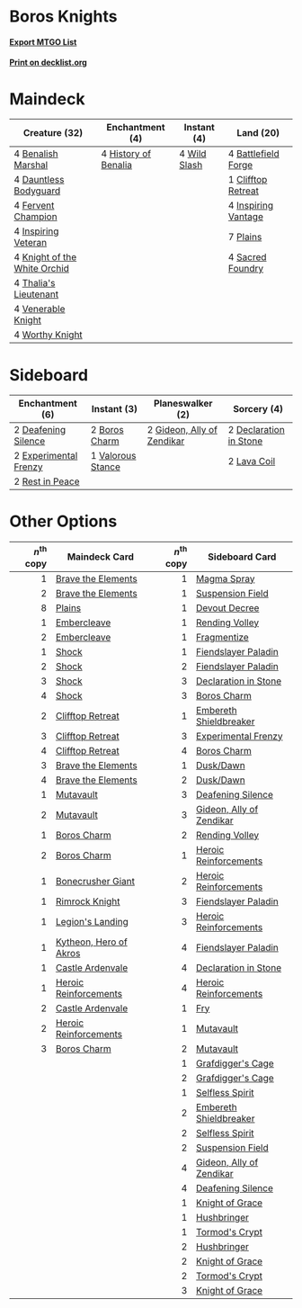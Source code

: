 # Boros Knights

#### [Export MTGO List](../collection/Boros%20Knights/Boros%20Knights.txt)
#### [Print on decklist.org](http://decklist.org/?deckmain=4%09Battlefield%20Forge%0A4%09Benalish%20Marshal%0A1%09Clifftop%20Retreat%0A4%09Dauntless%20Bodyguard%0A4%09Fervent%20Champion%0A4%09History%20of%20Benalia%0A4%09Inspiring%20Vantage%0A4%09Inspiring%20Veteran%0A4%09Knight%20of%20the%20White%20Orchid%0A7%09Plains%0A4%09Sacred%20Foundry%0A4%09Thalia's%20Lieutenant%0A4%09Venerable%20Knight%0A4%09Wild%20Slash%0A4%09Worthy%20Knight&deckside=2%09Boros%20Charm%0A2%09Deafening%20Silence%0A2%09Declaration%20in%20Stone%0A2%09Experimental%20Frenzy%0A2%09Gideon,%20Ally%20of%20Zendikar%0A2%09Lava%20Coil%0A2%09Rest%20in%20Peace%0A1%09Valorous%20Stance)
# Maindeck

|                                             Creature (32)                                             |                                        Enchantment (4)                                        |                                      Instant (4)                                      |                                          Land (20)                                           |
|-------------------------------------------------------------------------------------------------------|-----------------------------------------------------------------------------------------------|---------------------------------------------------------------------------------------|----------------------------------------------------------------------------------------------|
|4 [Benalish Marshal](http://gatherer.wizards.com/Pages/Card/Details.aspx?multiverseid=442894)          |4 [History of Benalia](http://gatherer.wizards.com/Pages/Card/Details.aspx?multiverseid=442909)|4 [Wild Slash](http://gatherer.wizards.com/Pages/Card/Details.aspx?multiverseid=391959)|4 [Battlefield Forge](http://gatherer.wizards.com/Pages/Card/Details.aspx?multiverseid=129479)|
|4 [Dauntless Bodyguard](http://gatherer.wizards.com/Pages/Card/Details.aspx?multiverseid=442902)       |                                                                                               |                                                                                       |1 [Clifftop Retreat](http://gatherer.wizards.com/Pages/Card/Details.aspx?multiverseid=443127) |
|4 [Fervent Champion](http://gatherer.wizards.com/Pages/Card/Details.aspx?multiverseid=473086)          |                                                                                               |                                                                                       |4 [Inspiring Vantage](http://gatherer.wizards.com/Pages/Card/Details.aspx?multiverseid=417819)|
|4 [Inspiring Veteran](http://gatherer.wizards.com/Pages/Card/Details.aspx?multiverseid=473156)         |                                                                                               |                                                                                       |7 [Plains](http://gatherer.wizards.com/Pages/Card/Details.aspx?multiverseid=439856)           |
|4 [Knight of the White Orchid](http://gatherer.wizards.com/Pages/Card/Details.aspx?multiverseid=178094)|                                                                                               |                                                                                       |4 [Sacred Foundry](http://gatherer.wizards.com/Pages/Card/Details.aspx?multiverseid=405106)   |
|4 [Thalia's Lieutenant](http://gatherer.wizards.com/Pages/Card/Details.aspx?multiverseid=409783)       |                                                                                               |                                                                                       |                                                                                              |
|4 [Venerable Knight](http://gatherer.wizards.com/Pages/Card/Details.aspx?multiverseid=472997)          |                                                                                               |                                                                                       |                                                                                              |
|4 [Worthy Knight](http://gatherer.wizards.com/Pages/Card/Details.aspx?multiverseid=472998)             |                                                                                               |                                                                                       |                                                                                              |


# Sideboard

|                                        Enchantment (6)                                         |                                        Instant (3)                                         |                                          Planeswalker (2)                                           |                                           Sorcery (4)                                           |
|------------------------------------------------------------------------------------------------|--------------------------------------------------------------------------------------------|-----------------------------------------------------------------------------------------------------|-------------------------------------------------------------------------------------------------|
|2 [Deafening Silence](http://gatherer.wizards.com/Pages/Card/Details.aspx?multiverseid=472972)  |2 [Boros Charm](http://gatherer.wizards.com/Pages/Card/Details.aspx?multiverseid=442188)    |2 [Gideon, Ally of Zendikar](http://gatherer.wizards.com/Pages/Card/Details.aspx?multiverseid=401897)|2 [Declaration in Stone](http://gatherer.wizards.com/Pages/Card/Details.aspx?multiverseid=409750)|
|2 [Experimental Frenzy](http://gatherer.wizards.com/Pages/Card/Details.aspx?multiverseid=452849)|1 [Valorous Stance](http://gatherer.wizards.com/Pages/Card/Details.aspx?multiverseid=391950)|                                                                                                     |2 [Lava Coil](http://gatherer.wizards.com/Pages/Card/Details.aspx?multiverseid=452858)           |
|2 [Rest in Peace](http://gatherer.wizards.com/Pages/Card/Details.aspx?multiverseid=442021)      |                                                                                            |                                                                                                     |                                                                                                 |


# Other Options

|*n*<sup>th</sup> copy|                                          Maindeck Card                                          |*n*<sup>th</sup> copy|                                          Sideboard Card                                           |
|--------------------:|-------------------------------------------------------------------------------------------------|--------------------:|---------------------------------------------------------------------------------------------------|
|                    1|[Brave the Elements](http://gatherer.wizards.com/Pages/Card/Details.aspx?multiverseid=389450)    |                    1|[Magma Spray](http://gatherer.wizards.com/Pages/Card/Details.aspx?multiverseid=426843)             |
|                    2|[Brave the Elements](http://gatherer.wizards.com/Pages/Card/Details.aspx?multiverseid=389450)    |                    1|[Suspension Field](http://gatherer.wizards.com/Pages/Card/Details.aspx?multiverseid=386682)        |
|                    8|[Plains](http://gatherer.wizards.com/Pages/Card/Details.aspx?multiverseid=439856)                |                    1|[Devout Decree](http://gatherer.wizards.com/Pages/Card/Details.aspx?multiverseid=466767)           |
|                    1|[Embercleave](http://gatherer.wizards.com/Pages/Card/Details.aspx?multiverseid=473082)           |                    1|[Rending Volley](http://gatherer.wizards.com/Pages/Card/Details.aspx?multiverseid=394663)          |
|                    2|[Embercleave](http://gatherer.wizards.com/Pages/Card/Details.aspx?multiverseid=473082)           |                    1|[Fragmentize](http://gatherer.wizards.com/Pages/Card/Details.aspx?multiverseid=417587)             |
|                    1|[Shock](http://gatherer.wizards.com/Pages/Card/Details.aspx?multiverseid=129732)                 |                    1|[Fiendslayer Paladin](http://gatherer.wizards.com/Pages/Card/Details.aspx?multiverseid=430547)     |
|                    2|[Shock](http://gatherer.wizards.com/Pages/Card/Details.aspx?multiverseid=129732)                 |                    2|[Fiendslayer Paladin](http://gatherer.wizards.com/Pages/Card/Details.aspx?multiverseid=430547)     |
|                    3|[Shock](http://gatherer.wizards.com/Pages/Card/Details.aspx?multiverseid=129732)                 |                    3|[Declaration in Stone](http://gatherer.wizards.com/Pages/Card/Details.aspx?multiverseid=409750)    |
|                    4|[Shock](http://gatherer.wizards.com/Pages/Card/Details.aspx?multiverseid=129732)                 |                    3|[Boros Charm](http://gatherer.wizards.com/Pages/Card/Details.aspx?multiverseid=442188)             |
|                    2|[Clifftop Retreat](http://gatherer.wizards.com/Pages/Card/Details.aspx?multiverseid=443127)      |                    1|[Embereth Shieldbreaker](http://gatherer.wizards.com/Pages/Card/Details.aspx?multiverseid=473084)  |
|                    3|[Clifftop Retreat](http://gatherer.wizards.com/Pages/Card/Details.aspx?multiverseid=443127)      |                    3|[Experimental Frenzy](http://gatherer.wizards.com/Pages/Card/Details.aspx?multiverseid=452849)     |
|                    4|[Clifftop Retreat](http://gatherer.wizards.com/Pages/Card/Details.aspx?multiverseid=443127)      |                    4|[Boros Charm](http://gatherer.wizards.com/Pages/Card/Details.aspx?multiverseid=442188)             |
|                    3|[Brave the Elements](http://gatherer.wizards.com/Pages/Card/Details.aspx?multiverseid=389450)    |                    1|[Dusk/Dawn](http://gatherer.wizards.com/Pages/Card/Details.aspx?multiverseid=426912)               |
|                    4|[Brave the Elements](http://gatherer.wizards.com/Pages/Card/Details.aspx?multiverseid=389450)    |                    2|[Dusk/Dawn](http://gatherer.wizards.com/Pages/Card/Details.aspx?multiverseid=426912)               |
|                    1|[Mutavault](http://gatherer.wizards.com/Pages/Card/Details.aspx?multiverseid=370733)             |                    3|[Deafening Silence](http://gatherer.wizards.com/Pages/Card/Details.aspx?multiverseid=472972)       |
|                    2|[Mutavault](http://gatherer.wizards.com/Pages/Card/Details.aspx?multiverseid=370733)             |                    3|[Gideon, Ally of Zendikar](http://gatherer.wizards.com/Pages/Card/Details.aspx?multiverseid=401897)|
|                    1|[Boros Charm](http://gatherer.wizards.com/Pages/Card/Details.aspx?multiverseid=442188)           |                    2|[Rending Volley](http://gatherer.wizards.com/Pages/Card/Details.aspx?multiverseid=394663)          |
|                    2|[Boros Charm](http://gatherer.wizards.com/Pages/Card/Details.aspx?multiverseid=442188)           |                    1|[Heroic Reinforcements](http://gatherer.wizards.com/Pages/Card/Details.aspx?multiverseid=447353)   |
|                    1|[Bonecrusher Giant](http://gatherer.wizards.com/Pages/Card/Details.aspx?multiverseid=473077)     |                    2|[Heroic Reinforcements](http://gatherer.wizards.com/Pages/Card/Details.aspx?multiverseid=447353)   |
|                    1|[Rimrock Knight](http://gatherer.wizards.com/Pages/Card/Details.aspx?multiverseid=473099)        |                    3|[Fiendslayer Paladin](http://gatherer.wizards.com/Pages/Card/Details.aspx?multiverseid=430547)     |
|                    1|[Legion's Landing](http://gatherer.wizards.com/Pages/Card/Details.aspx?multiverseid=435173)      |                    3|[Heroic Reinforcements](http://gatherer.wizards.com/Pages/Card/Details.aspx?multiverseid=447353)   |
|                    1|[Kytheon, Hero of Akros](http://gatherer.wizards.com/Pages/Card/Details.aspx?multiverseid=398428)|                    4|[Fiendslayer Paladin](http://gatherer.wizards.com/Pages/Card/Details.aspx?multiverseid=430547)     |
|                    1|[Castle Ardenvale](http://gatherer.wizards.com/Pages/Card/Details.aspx?multiverseid=473200)      |                    4|[Declaration in Stone](http://gatherer.wizards.com/Pages/Card/Details.aspx?multiverseid=409750)    |
|                    1|[Heroic Reinforcements](http://gatherer.wizards.com/Pages/Card/Details.aspx?multiverseid=447353) |                    4|[Heroic Reinforcements](http://gatherer.wizards.com/Pages/Card/Details.aspx?multiverseid=447353)   |
|                    2|[Castle Ardenvale](http://gatherer.wizards.com/Pages/Card/Details.aspx?multiverseid=473200)      |                    1|[Fry](http://gatherer.wizards.com/Pages/Card/Details.aspx?multiverseid=466894)                     |
|                    2|[Heroic Reinforcements](http://gatherer.wizards.com/Pages/Card/Details.aspx?multiverseid=447353) |                    1|[Mutavault](http://gatherer.wizards.com/Pages/Card/Details.aspx?multiverseid=370733)               |
|                    3|[Boros Charm](http://gatherer.wizards.com/Pages/Card/Details.aspx?multiverseid=442188)           |                    2|[Mutavault](http://gatherer.wizards.com/Pages/Card/Details.aspx?multiverseid=370733)               |
|                     |                                                                                                 |                    1|[Grafdigger's Cage](http://gatherer.wizards.com/Pages/Card/Details.aspx?multiverseid=278452)       |
|                     |                                                                                                 |                    2|[Grafdigger's Cage](http://gatherer.wizards.com/Pages/Card/Details.aspx?multiverseid=278452)       |
|                     |                                                                                                 |                    1|[Selfless Spirit](http://gatherer.wizards.com/Pages/Card/Details.aspx?multiverseid=414332)         |
|                     |                                                                                                 |                    2|[Embereth Shieldbreaker](http://gatherer.wizards.com/Pages/Card/Details.aspx?multiverseid=473084)  |
|                     |                                                                                                 |                    2|[Selfless Spirit](http://gatherer.wizards.com/Pages/Card/Details.aspx?multiverseid=414332)         |
|                     |                                                                                                 |                    2|[Suspension Field](http://gatherer.wizards.com/Pages/Card/Details.aspx?multiverseid=386682)        |
|                     |                                                                                                 |                    4|[Gideon, Ally of Zendikar](http://gatherer.wizards.com/Pages/Card/Details.aspx?multiverseid=401897)|
|                     |                                                                                                 |                    4|[Deafening Silence](http://gatherer.wizards.com/Pages/Card/Details.aspx?multiverseid=472972)       |
|                     |                                                                                                 |                    1|[Knight of Grace](http://gatherer.wizards.com/Pages/Card/Details.aspx?multiverseid=442911)         |
|                     |                                                                                                 |                    1|[Hushbringer](http://gatherer.wizards.com/Pages/Card/Details.aspx?multiverseid=472980)             |
|                     |                                                                                                 |                    1|[Tormod's Crypt](http://gatherer.wizards.com/Pages/Card/Details.aspx?multiverseid=389723)          |
|                     |                                                                                                 |                    2|[Hushbringer](http://gatherer.wizards.com/Pages/Card/Details.aspx?multiverseid=472980)             |
|                     |                                                                                                 |                    2|[Knight of Grace](http://gatherer.wizards.com/Pages/Card/Details.aspx?multiverseid=442911)         |
|                     |                                                                                                 |                    2|[Tormod's Crypt](http://gatherer.wizards.com/Pages/Card/Details.aspx?multiverseid=389723)          |
|                     |                                                                                                 |                    3|[Knight of Grace](http://gatherer.wizards.com/Pages/Card/Details.aspx?multiverseid=442911)         |

